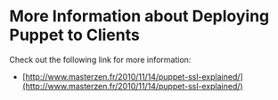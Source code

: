 # More Information about Deploying Puppet to Clients

Check out the following link for more information:

* [http://www.masterzen.fr/2010/11/14/puppet-ssl-explained/](http://www.masterzen.fr/2010/11/14/puppet-ssl-explained/)
